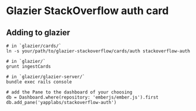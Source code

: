 Glazier StackOverflow auth card
===============================

## Adding to glazier

    # in `glazier/cards/`
    ln -s your/path/to/glazier-stackoverflow/cards/auth stackoverflow-auth

    # in `glazier/`
    grunt ingestCards

    # in `glazier/glazier-server/`
    bundle exec rails console

    # add the Pane to the dashboard of your choosing
    db = Dashboard.where(repository: 'emberjs/ember.js').first
    db.add_pane('yapplabs/stackoverflow-auth')
